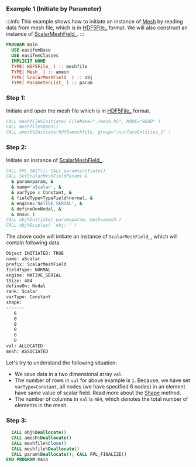 ### Example 1 (Initiate by Parameter)

:::info
This example shows how to initiate an instance of [Mesh](/docs-api/Mesh) by reading data from mesh file, which is in [HDF5File_](/docs-api/HDF5File) format. We will also construct an instance of [ScalarMeshField_](/docs-api/ScalarMeshField).
:::

```fortran
PROGRAM main
  USE easifemBase
  USE easifemClasses
  IMPLICIT NONE
  TYPE( HDF5File_ ) :: meshfile
  TYPE( Mesh_ ) :: amesh
  TYPE( ScalarMeshField_ ) :: obj
  TYPE( ParameterList_ ) :: param
```

### Step 1:

Initiate and open the mesh file which is in [HDF5File_](/docs-api/HDF5File) format.

```fortran
CALL meshfile%Initiate( FileName="./mesh.h5", MODE="READ" )
CALL meshfile%Open()
CALL amesh%Initiate(hdf5=meshfile, group="/surfaceEntities_1" )
```

### Step 2:

Initiate an instance of [ScalarMeshField_](/docs-api/ScalarMeshField).

```fortran
CALL FPL_INIT(); CALL param%initiate()
CALL SetScalarMeshFieldParam( &
  & param=param, &
  & name='aScalar', &
  & varType = Constant, &
  & fieldType=TypeField%normal, &
  & engine='NATIVE_SERIAL', &
  & defineOn=Nodal, &
  & nns=6 )
CALL obj%Initiate( param=param, mesh=amesh )
CALL obj%Display( 'obj: ' )
```

The above code will initiate an instance of `ScalarMeshField_`, which will contain following data.

```txt
Object INITIATED: TRUE
name: aScalar
prefix: ScalarMeshField
fieldType: NORMAL              
engine: NATIVE_SERIAL
tSize: 484
defineOn: Nodal
rank: Scalar
varType: Constant
shape: 
-------
   6   
   0   
   0   
   0   
   0   
   0   
val: ALLOCATED
mesh: ASSOCIATED
```

Let's try to understand the following situation:

- We save data in a two dimensional array `val`.
- The number of rows in `val` for above example is `1`. Because, we have set `varType=Constant`, all nodes (we have specified 6 nodes) in an element have same value of scalar field. Read more about the [Shape](/docs-api/AbstractMeshField/Shape) method.
- The number of columns in `val` is `484`, which denotes the total number of elements in the mesh.

### Step 3:

```fortran
  CALL obj%Deallocate()
  CALL amesh%Deallocate()
  CALL meshfile%Close()
  CALL meshfile%Deallocate()
  CALL param%Deallocate(); CALL FPL_FINALIZE()
END PROGRAM main
```
